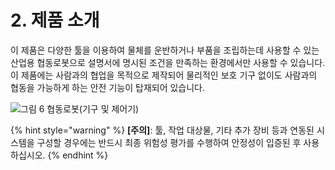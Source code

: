 ﻿# 2. 제품 소개

이 제품은 다양한 툴을 이용하여 물체를 운반하거나 부품을 조립하는데 사용할 수 있는 산업용 협동로봇으로 설명서에 명시된 조건을 만족하는 환경에서만 사용할 수 있습니다. 이 제품에는 사람과의 협업을 목적으로 제작되어 물리적인 보호 기구 없이도 사람과의 협동을 가능하게 하는 안전 기능이 탑재되어 있습니다.

![그림 6 협동로봇(기구 및 제어기)](../_assets/cobot\_controller.png)

{% hint style="warning" %}
**\[주의]**: 툴, 작업 대상물, 기타 추가 장비 등과 연동된 시스템을 구성할 경우에는 반드시 최종 위험성 평가를 수행하여 안정성이 입증된 후 사용하십시오.
{% endhint %}
